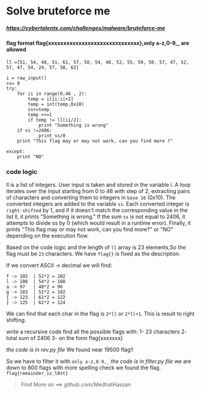 # Solve bruteforce me
##### https://cybertalents.com/challenges/malware/bruteforce-me
#### flag format flag{xxxxxxxxxxxxxxxxxxxxxxxxxxxxxx},only a-z,0-9,_ are allowed

```
ll =[51, 54, 48, 51, 61, 57, 50, 54, 48, 52, 55, 50, 50, 57, 47, 52, 57, 47, 54, 24, 57, 58, 62]

i = raw_input()
ss= 0 
try:
    for ii in range(0,46 , 2):
        temp = i[ii:ii+2]
        temp = int(temp,0x10)
        ss+=temp
        temp >>=1
        if temp != ll[ii/2]:
            print "Something is wrong"
    if ss !=2406:
            print ss/0
    print "This flag may or may not work, can you find more ?"
        
except:
    print "NO"
```

### code logic 
ll is a list of integers.
User input is taken and stored in the variable i.
A loop iterates over the input starting from 0 to 46 with step of 2, extracting pairs of characters and converting them to integers in `base 16` (0x10).
The converted integers are added to the variable `ss`.
Each converted integer is `right-shifted` by 1, and if it doesn't match the corresponding value in the list ll, it prints "Something is wrong."
If the sum `ss` is not equal to 2406, it attempts to divide ss by 0 (which would result in a runtime error).
Finally, it prints "This flag may or may not work, can you find more?" or "NO" depending on the execution flow.

Based on the code logic and the length of `ll` array is 23 elements,So the flag must be `23` characters.
We have `flag{}` is fixed as the description.

If we convert ASCII -> decimal we will find:
```
f -> 102  | 51*2 = 102
l -> 108  | 54*2 = 108
a -> 97   | 48*2 = 96
g -> 103  | 51*2 = 102
{ -> 123  | 61*2 = 122
} -> 125  | 62*2 = 124
```
We can find that each char in the flag is `2*ll` or `2*ll+1`.
This is result to right shifting.

write a recursive code find all the possible flags with:
1- 23 characters
2- total sum of 2406
3- on the form flag{xxxxxxx}

*the code is in rev.py file*
We found near 19500 flag!!

So we have to filter it with `only a-z,0-9,_`
*the code is in filter.py file*
we are down to 800 flags with more spelling check we found the flag.
`flag{remainder_is_l0st}`


>Find More on ==> github.com/MedhatHassan 